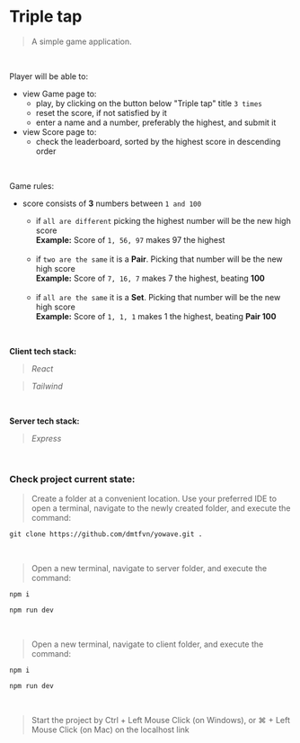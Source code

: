 # Triple tap

>A simple game application.

<br>

Player will be able to:
- view Game page to:
  - play, by clicking on the button below "Triple tap" title `3 times`
  - reset the score, if not satisfied by it
  - enter a name and a number, preferably the highest, and submit it
- view Score page to:
  - check the leaderboard, sorted by the highest score in descending order

<br>

Game rules:
- score consists of **3** numbers between `1 and 100`
  - if `all are different` picking the highest number will be the new high score <br>
  **Example:** Score of `1, 56, 97` makes 97 the highest

  <br>

  - if `two are the same` it is a **Pair**. Picking that number will be the new high score <br>
  **Example:** Score of `7, 16, 7` makes 7 the highest, beating **100**

  <br>

  - if `all are the same` it is a **Set**. Picking that number will be the new high score <br>
  **Example:** Score of `1, 1, 1` makes 1 the highest, beating **Pair 100**

<br>

**Client tech stack:**
>*React*

>*Tailwind*

<br>

**Server tech stack:**
>*Express*

<br>

### Check project current state:

>Create a folder at a convenient location. Use your preferred IDE to open a terminal, navigate to the newly created folder, and execute the command:

```
git clone https://github.com/dmtfvn/yowave.git .
```

<br>

>Open a new terminal, navigate to server folder, and execute the command:

```
npm i
```
```
npm run dev
```

<br>

>Open a new terminal, navigate to client folder, and execute the command:

```
npm i
```
```
npm run dev
```

<br>

>Start the project by Ctrl + Left Mouse Click (on Windows), or ⌘ + Left Mouse Click (on Mac) on the localhost link
